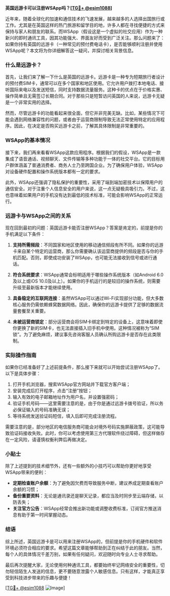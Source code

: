 **英国远游卡可以注册WSApp吗？[[TG💪+ @esim1088](https://t.me/s/esim1088)]**

近年来，随着全球化的加速和通信技术的飞速发展，越来越多的人选择出国旅行或工作。尤其是在英国这样的热门旅游和留学目的地，许多人都在寻找便捷的方式来保持与家人和朋友的联系。而WSApp（假设这是一个虚拟的社交应用）作为一种新兴的即时通讯工具，因其功能强大、界面友好而受到广泛关注。那么问题来了：如果你持有英国的远游卡（一种常见的预付费电话卡），是否能够顺利注册并使用WSApp呢？本文将为你详细解答这一疑问，并探讨相关背景信息。

### 什么是远游卡？

首先，让我们来了解一下什么是英国的远游卡。远游卡是一种专为短期旅行者设计的预付费SIM卡，通常可以在多个国家和地区使用。它允许用户拨打本地电话、接听国际来电以及发送短信，同时支持数据流量服务。这种卡的优点在于价格实惠、操作简单且无需签订长期合同。对于那些只是短暂访问英国的人来说，远游卡无疑是一个非常实用的选择。

然而，尽管远游卡的功能看起来很全面，但它并非完美无缺。比如，某些情况下可能会遇到网络兼容性的问题，或者由于运营商限制导致无法正常使用特定的应用程序。因此，在决定是否购买远游卡之前，了解其具体限制是非常重要的。

### WSApp的基本情况

接下来，我们再来看看WSApp这款应用程序。根据我们的假设，WSApp是一款集成了语音通话、视频聊天、文件传输等多种功能于一体的社交平台。它的目标用户群体涵盖了普通消费者、商务人士乃至跨国企业。为了确保用户体验，WSApp对设备硬件配置和操作系统版本都有一定的要求。

此外，WSApp还强调了隐私保护的重要性，采用了端到端加密技术以保障用户的通信安全。对于注重个人信息安全的用户来说，这一点无疑极具吸引力。不过，这也意味着如果用户的手机没有达到最低的技术标准，可能会影响WSApp的正常运行。

### 远游卡与WSApp之间的关系

现在回到最初的问题：英国远游卡能否注册WSApp？答案是肯定的，前提是你的手机满足以下条件：

1. **支持所需频段**：不同国家和地区使用的移动通信频段有所不同。如果你的远游卡来自某个特定的运营商，那么你需要确认该运营商提供的频段是否与你的手机匹配。否则，即使成功安装了WSApp，也可能无法接收到信号或进行通话。

2. **符合系统要求**：WSApp通常会标明适用于哪些操作系统版本（如Android 6.0及以上或iOS 10.0及以上）。如果你的手机运行的是较旧的操作系统，则需要升级至最新版本才能继续使用。

3. **具备稳定的互联网连接**：虽然WSApp可以通过Wi-Fi实现部分功能，但大多数核心服务仍需依赖蜂窝数据网络。因此，确保你的远游卡提供了足够的数据流量套餐至关重要。

4. **未被运营商锁定**：部分运营商会将SIM卡绑定到特定的设备上，这意味着即使你更换了新的SIM卡，也无法直接插入旧手机中使用。这种情况被称为“SIM锁”。为了避免麻烦，建议事先咨询客服人员确认所购远游卡是否存在此类限制。

### 实际操作指南

如果你已经准备好了上述前提条件，那么接下来就可以开始尝试注册WSApp了。以下是具体步骤：

1. 打开手机浏览器，搜索WSApp官方网站并下载官方客户端；
2. 安装完成后打开程序，点击“注册”按钮；
3. 输入有效的电子邮箱地址作为用户名，并设置强密码；
4. 验证手机号码——这里需要注意的是，由于你是通过远游卡拨号验证，所以务必保证输入的号码准确无误；
5. 等待系统发送验证码短信，填入后即可完成注册流程。

需要注意的是，部分地区的电信服务商可能会对境外号码实施屏蔽政策，这可能导致验证码接收失败。此时，你可以考虑使用第三方代理软件绕过障碍，但这样做存在一定风险，请谨慎权衡利弊后再做决定。

### 小贴士

除了上述提到的技术细节外，还有一些额外的小技巧可以帮助你更好地享受WSApp带来的便利：

- **定期检查账户余额**：为了避免因欠费而导致服务中断，建议养成定期查看账户余额的习惯；
- **备份重要资料**：无论是通讯录还是聊天记录，都应当及时同步至云端存储，以防丢失；
- **关注官方公告**：WSApp经常会推出新功能或调整收费标准，订阅官方推送消息有助于第一时间掌握动态。

### 结语

综上所述，英国远游卡是可以用来注册WSApp的，但前提是你的手机硬件和软件环境必须符合相应的要求。希望这篇文章能够帮助到正在纠结于此的朋友。当然，每个人的具体情况千差万别，如果有任何疑问，欢迎随时向专业人士寻求帮助。

最后再次提醒大家，无论使用何种通讯工具，都要始终牢记网络安全的重要性，切勿轻信陌生人发送的信息，更不要随意泄露个人敏感信息。只有这样，才能真正享受到科技进步带来的乐趣与便捷！

[[TG💪+ @esim1088](https://t.me/s/esim1088) ![Image](https://i.postimg.cc/4NQfJmqS/Snipaste-2025-05-13-00-14-12.png)]